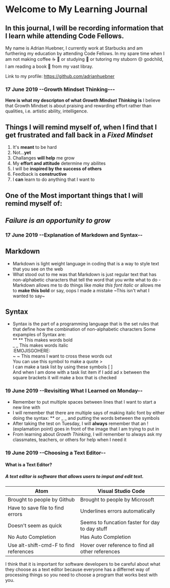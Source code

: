 # Welcome to My Learning Journal
## In this journal, I will be recording information that I learn while attending Code Fellows. 

My name is Adrian Huebner, I currently work at Starbucks and am furthering my education by attending Code Fellows. In my spare time when I am not making coffee :coffee: :tea: or studying :school_satchel: or tutoring my stuborn :unamused: godchild, I am reading a book :book: from my vast libray.

Link to my profile: https://github.com/adrianhuebner

### 17 June 2019 --Growth Mindset Thinking---
**Here is what my descripton of what _Growth Mindset Thinking_ is**
I believe that Growth Mindset is about praising and rewarding effort rather than qualities, i.e. artistic ability, intelligence.

## Things I will remind myself of, when I find that I get frustrated and fall back in a _Fixed Mindset_
1. It's **meant** to be hard
2. Not...**yet**
3. Challanges **will help** me grow
4. My **effort and attitude** determine my abilites
5. I will be **inspired by the success of others**
6. Feedback is **constructive**
7. I **can** learn to do anything that I want to

## One of the **Most** important things that I will remind myself of:
## _Failure is an opportunity to grow_

### 17 June 2019 --Explanation of Markdown and Syntax--

## Markdown

- Markdown is light weight language in coding that is a way to style text that you see on the web
- What stood out to me was that Markdown is just regular text that has non-alphabetic characters that tell the word that you write what to do
-Markdown allows me to do things like _make this font italic_ or allows me to **make this bold** or say, oops I made a mistake ~This isn't what I wanted to say~ 

## Syntax

- Syntax is the part of a programming language that is the set rules that that define how the combination of non-alphabetic characters 
Some expamples of Syntax are:   
** ** This makes words bold  
_ _ This makes words italic    
:EMOJISGOHERE:   
~ ~ This means I want to cross these words out   
You can use this symbol to make a quote >   
I can make a task list by using these symbols [  ]   
And when I am done with a task list item if I add ad x between the square brackets it will make a box that is checked   

### 19 June 2019 --Revisiting What I Learned on Monday--

- Remember to put multiple spaces between lines that I want to start a new line with   
- I will remember that there are multiple says of making italic font by either doing the syntax: ** or _ _ and putting the words between the symbols  
- After taking the test on Tuesday, I will **always** remember that an ! (explamation point) goes in front of the image that I am trying to put in   
- From learning about _Growth Thinking_, I will remember to always ask my classmates, teachers, or others for help when I need it  

### 19 June 2019 --Choosing a Text Editor--

#### What is a Text Editor?

##### A text editor is software that allows users to imput and edit text.

Atom | Visual Studio Code
------------ | -------------
Brought to people by Github | Brought to people by Microsoft
Have to save file to find errors | Underlines errors automatically
Doesn't seem as quick | Seems to funcation faster for day to day stuff
No Auto Completion | Has Auto Completion
Use alt-shift-cmd-F to find references | Hover over reference to find all other references

I think that it is important for software developers to be careful about what they choose as a text editor because everyone has a differnet way of processing things so you need to choose a program that works best with you.
